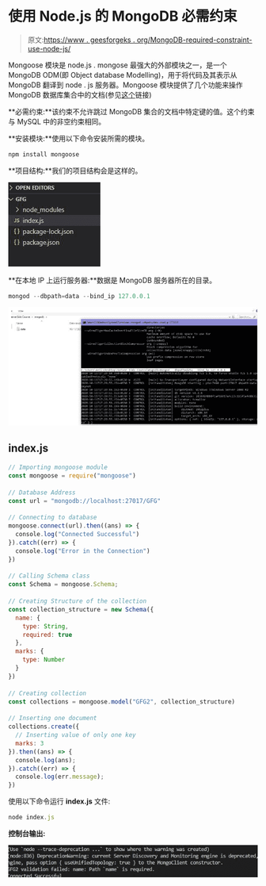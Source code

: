 # 使用 Node.js 的 MongoDB 必需约束

> 原文:[https://www . geesforgeks . org/MongoDB-required-constraint-use-node-js/](https://www.geeksforgeeks.org/mongodb-required-constraint-using-node-js/)

Mongoose 模块是 node.js . mongose 最强大的外部模块之一，是一个 MongoDB ODM(即 Object database Modelling)，用于将代码及其表示从 MongoDB 翻译到 node . js 服务器。Mongoose 模块提供了几个功能来操作 MongoDB 数据库集合中的文档(参见[这个](https://www.geeksforgeeks.org/tag/mongoose/)链接)

**必需约束:**该约束不允许跳过 MongoDB 集合的文档中特定键的值。这个约束与 MySQL 中的非空约束相同。

**安装模块:**使用以下命令安装所需的模块。

```js
npm install mongoose
```

**项目结构:**我们的项目结构会是这样的。

![](img/eb076ace5ac43b8328196fb1b76a6043.png)

**在本地 IP 上运行服务器:**数据是 MongoDB 服务器所在的目录。

```js
mongod --dbpath=data --bind_ip 127.0.0.1
```

![](img/5c4e14dfd73c0857ab57c62e90d528d7.png)

## index.js

```js
// Importing mongoose module
const mongoose = require("mongoose")

// Database Address
const url = "mongodb://localhost:27017/GFG"

// Connecting to database
mongoose.connect(url).then((ans) => {
  console.log("Connected Successful")
}).catch((err) => {
  console.log("Error in the Connection")
})

// Calling Schema class
const Schema = mongoose.Schema;

// Creating Structure of the collection
const collection_structure = new Schema({
  name: {
    type: String,
    required: true
  },
  marks: {
    type: Number
  }
})

// Creating collection
const collections = mongoose.model("GFG2", collection_structure)

// Inserting one document
collections.create({
  // Inserting value of only one key
  marks: 3
}).then((ans) => {
  console.log(ans);
}).catch((err) => {
  console.log(err.message);
})
```

使用以下命令运行 **index.js** 文件:

```js
node index.js
```

**控制台输出:**

![](img/3e61122cc258c0460e059b7e7135b19b.png)